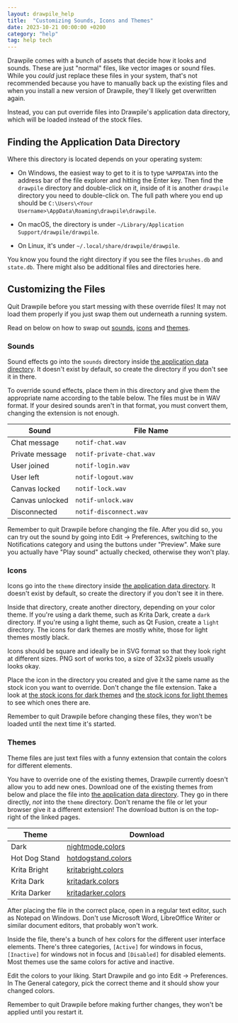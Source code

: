 ```yaml
---
layout: drawpile_help
title:  "Customizing Sounds, Icons and Themes"
date: 2023-10-21 00:00:00 +0200
category: "help"
tag: help tech
---
```


Drawpile comes with a bunch of assets that decide how it looks and sounds. These are just "normal" files, like vector images or sound files. While you *could* just replace these files in your system, that's not recommended because you have to manually back up the existing files and when you install a new version of Drawpile, they'll likely get overwritten again.

Instead, you can put override files into Drawpile's application data directory, which will be loaded instead of the stock files.

## Finding the Application Data Directory

Where this directory is located depends on your operating system:

* On Windows, the easiest way to get to it is to type `%APPDATA%` into the address bar of the file explorer and hitting the Enter key. Then find the `drawpile` directory and double-click on it, inside of it is another `drawpile` directory you need to double-click on. The full path where you end up should be `C:\Users\<Your Username>\AppData\Roaming\drawpile\drawpile`.

* On macOS, the directory is under `~/Library/Application Support/drawpile/drawpile`.

* On Linux, it's under `~/.local/share/drawpile/drawpile`.

You know you found the right directory if you see the files `brushes.db` and `state.db`. There might also be additional files and directories here.

## Customizing the Files

Quit Drawpile before you start messing with these override files! It may not load them properly if you just swap them out underneath a running system.

Read on below on how to swap out [sounds](#sounds), [icons](#icons) and [themes](#themes).

### Sounds

Sound effects go into the `sounds` directory inside [the application data directory](#finding-the-application-data-directory). It doesn't exist by default, so create the directory if you don't see it in there.

To override sound effects, place them in this directory and give them the appropriate name according to the table below. The files must be in WAV format. If your desired sounds aren't in that format, you must convert them, changing the extension is not enough.

<table class="table is-bordered">
    <thead>
        <tr>
            <th>Sound</th>
            <th style="width:100%;">File Name</th>
        </tr>
    </thead>
        <tbody>
        <tr>
            <td>Chat&nbsp;message</td>
            <td style="width:100%;"><code>notif-chat.wav</code></td>
        </tr>
        <tr>
            <td>Private&nbsp;message</td>
            <td style="width:100%;"><code>notif-private-chat.wav</code></td>
        </tr>
        <tr>
            <td>User&nbsp;joined</td>
            <td style="width:100%;"><code>notif-login.wav</code></td>
        </tr>
        <tr>
            <td>User&nbsp;left</td>
            <td style="width:100%;"><code>notif-logout.wav</code></td>
        </tr>
        <tr>
            <td>Canvas&nbsp;locked</td>
            <td style="width:100%;"><code>notif-lock.wav</code></td>
        </tr>
        <tr>
            <td>Canvas&nbsp;unlocked</td>
            <td style="width:100%;"><code>notif-unlock.wav</code></td>
        </tr>
        <tr>
            <td>Disconnected</td>
            <td style="width:100%;"><code>notif-disconnect.wav</code></td>
        </tr>
    </tbody>
</table>

Remember to quit Drawpile before changing the file. After you did so, you can try out the sound by going into Edit → Preferences, switching to the Notifications category and using the buttons under "Preview". Make sure you actually have "Play sound" actually checked, otherwise they won't play.

### Icons

Icons go into the `theme` directory inside [the application data directory](#finding-the-application-data-directory). It doesn't exist by default, so create the directory if you don't see it in there.

Inside that directory, create another directory, depending on your color theme. If you're using a dark theme, such as Krita Dark, create a `dark` directory. If you're using a light theme, such as Qt Fusion, create a `light` directory. The icons for dark themes are mostly white, those for light themes mostly black.

Icons should be square and ideally be in SVG format so that they look right at different sizes. PNG sort of works too, a size of 32x32 pixels usually looks okay.

Place the icon in the directory you created and give it the same name as the stock icon you want to override. Don't change the file extension. Take a look at [the stock icons for dark themes](https://github.com/drawpile/Drawpile/tree/main/src/desktop/assets/theme/dark) and [the stock icons for light themes](https://github.com/drawpile/Drawpile/tree/main/src/desktop/assets/theme/light) to see which ones there are.

Remember to quit Drawpile before changing these files, they won't be loaded until the next time it's started.

### Themes

Theme files are just text files with a funny extension that contain the colors for different elements.

You have to override one of the existing themes, Drawpile currently doesn't allow you to add new ones. Download one of the existing themes from below and place the file into [the application data directory](#finding-the-application-data-directory). They go in there directly, *not* into the `theme` directory. Don't rename the file or let your browser give it a different extension! The download button is on the top-right of the linked pages.

<table class="table is-bordered">
    <thead>
        <tr>
            <th>Theme</th>
            <th style="width:100%;">Download</th>
        </tr>
    </thead>
        <tbody>
        <tr>
            <td>Dark</td>
            <td style="width:100%;"><a href="https://github.com/drawpile/Drawpile/blob/main/src/desktop/assets/nightmode.colors">nightmode.colors</a></td>
        </tr>
        <tr>
            <td>Hot&nbsp;Dog&nbsp;Stand</td>
            <td style="width:100%;"><a href="https://github.com/drawpile/Drawpile/blob/main/src/desktop/assets/hotdogstand.colors">hotdogstand.colors</a></td>
        </tr>
        <tr>
            <td>Krita&nbsp;Bright</td>
            <td style="width:100%;"><a href="https://github.com/drawpile/Drawpile/blob/main/src/desktop/assets/kritabright.colors">kritabright.colors</a></td>
        </tr>
        <tr>
            <td>Krita&nbsp;Dark</td>
            <td style="width:100%;"><a href="https://github.com/drawpile/Drawpile/blob/main/src/desktop/assets/kritadark.colors">kritadark.colors</a></td>
        </tr>
        <tr>
            <td>Krita&nbsp;Darker</td>
            <td style="width:100%;"><a href="https://github.com/drawpile/Drawpile/blob/main/src/desktop/assets/kritadarker.colors">kritadarker.colors</a></td>
        </tr>
    </tbody>
</table>

After placing the file in the correct place, open in a regular text editor, such as Notepad on Windows. Don't use Microsoft Word, LibreOffice Writer or similar document editors, that probably won't work.

Inside the file, there's a bunch of hex colors for the different user interface elements. There's three categories, `[Active]` for windows in focus, `[Inactive]` for windows not in focus and `[Disabled]` for disabled elements. Most themes use the same colors for active and inactive.

Edit the colors to your liking. Start Drawpile and go into Edit → Preferences. In The General category, pick the correct theme and it should show your changed colors.

Remember to quit Drawpile before making further changes, they won't be applied until you restart it.
